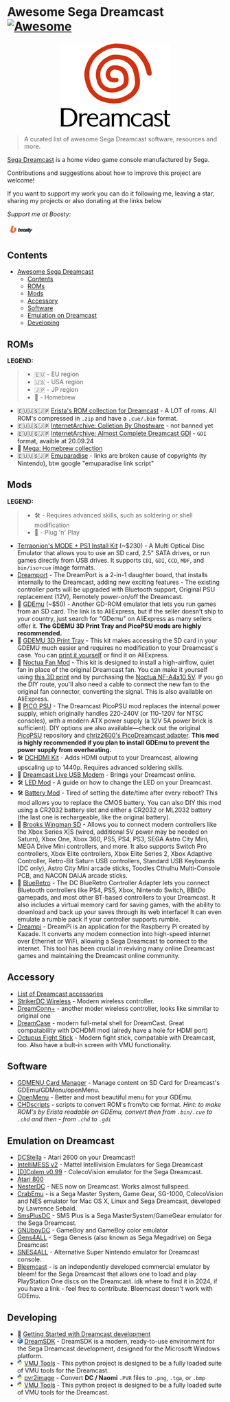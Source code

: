 # Awesome Sega Dreamcast [![Awesome](https://awesome.re/badge.svg)](https://awesome.re)
<h3 align="center">
  <a href="" target="_blank" rel="noopener noreferrer">
    <img src="https://raw.githubusercontent.com/faust13/awesome-sega-dreamcast/main/assets/images/dreamcast-logo.svg" width="256" alt="Logo"/><br/>
  </a>
</h3>

> A curated list of awesome Sega Dreamcast software, resources and more.  

[Sega Dreamcast](https://en.wikipedia.org/wiki/Dreamcast) is a home video game console manufactured by Sega.

Contributions and suggestions about how to improve this project are welcome!  

If you want to support my work you can do it following me, leaving a star, sharing my projects or also donating at the links below 

*Support me at Boosty:*

<a href="https://boosty.to/f4ust" target="_blank" rel="noopener noreferrer">
  <img src="https://raw.githubusercontent.com/faust13/awesome-sega-dreamcast/main/assets/images/boosty-logo.svg" alt="boosty" width="64px" />
</a>

## Contents
- [Awesome Sega Dreamcast ](#awesome-sega-dreamcast-)
  - [Contents](#contents)
  - [ROMs](#roms)
  - [Mods](#mods)
  - [Accessory](#accessory)
  - [Software](#software)
  - [Emulation on Dreamcast](#emulation-on-dreamcast)
  - [Developing](#developing)

## ROMs

**LEGEND:**

> - 🇪🇺 - EU region
> - 🇺🇸 - USA region
> - 🇯🇵 - JP region
> - 🍺 - Homebrew



- 🇪🇺🇺🇸🇯🇵 [Erista's ROM collection for Dreamcast](https://myrient.erista.me/files/Redump/Sega%20-%20Dreamcast/) - A LOT of roms. All ROM's compressed in `.zip` and have a `.cue/.bin` format.
- 🇪🇺🇺🇸🇯🇵 [InternetArchive: Colletion By Ghostware](https://archive.org/download/DreamcastCollectionByGhostwareMulti-region) - not banned yet
- 🇪🇺🇺🇸🇯🇵 [InternetArchive: Almost Complete Dreamcast GDI](https://archive.org/download/almstcmpltdrmcst) - `GDI` format, avaible at 20.09.24
- 🍺 [Mega: Homebrew collection](https://mega.nz/folder/q7oxzDga#JfJulP8EX1-poB0nkgy2ZA)
- 🇪🇺🇺🇸🇯🇵 [Emuparadise](https://www.emuparadise.me/Sega_Dreamcast_ISOs/1) - links are broken cause of copyrights (ty Nintendo), btw google "emuparadise link script"

## Mods

**LEGEND:**

> - 🛠️ - Requires advanced skills, such as soldering or shell modification
> - 🧩 - Plug 'n' Play


- [Terraonion's MODE + PS1 Install Kit](https://shop.terraonion.com/shop/product/terraonion-mode-dreamcast-saturn-ode-ps1-install-kit-pu-18-boards/view) (~$230) - A Multi Optical Disc Emulator that allows you to use an SD card, 2.5" SATA drives, or run games directly from USB drives. It supports `CDI`, `GDI`, `CCD`, `MDF`, and `bin/iso+cue` image formats.
- [Dreamport](https://www.dreammods.net/dreamport.html) - The DreamPort is a 2-in-1 daughter board, that installs internally to the Dreamcast, adding new exciting features - The existing controller ports will be upgraded with Bluetooth support, Original PSU replacement (12V), Remotely power-on/off the Dreamcast.
- 🧩 [GDEmu](https://www.aliexpress.us/item/1005005772235125.html?gatewayAdapt=4itemAdapt) (~$50) - Another GD-ROM emulator that lets you run games from an SD card. The link is to AliExpress, but if the seller doesn’t ship to your country, just search for "GDemu" on AliExpress as many sellers offer it. **The GDEMU 3D Print Tray and PicoPSU mods are highly recommended.**
- 🧩 [GDEMU 3D Print Tray](https://www.laserbear.net/products/gdemu-remote-sd-card-mount-kit) - This kit makes accessing the SD card in your GDEMU much easier and requires no modification to your Dreamcast's case. You can [print it yourself](https://www.thingiverse.com/thing:1585333) or find it on AliExpress.
- 🧩 [Noctua Fan Mod](https://www.laserbear.net/products/dreamcast-noctua-fan-mount-kit) - This kit is designed to install a high-airflow, quiet fan in place of the original Dreamcast fan. You can make it yourself using [this 3D print](https://www.printables.com/model/141672-dreamcast-noctua-fan-mod) and by purchasing the [Noctua NF-A4x10 5V](https://noctua.at/en/products/fan/nf-a4x10-5v). If you go the DIY route, you'll also need a cable to connect the new fan to the original fan connector, converting the signal. This is also available on AliExpress.
- 🧩 [PICO PSU](https://8bitmods.com/dreamcast-picopsu/) - The Dreamcast PicoPSU mod replaces the internal power supply, which originally handles 220-240V (or 110-120V for NTSC consoles), with a modern ATX power supply (a 12V 5A power brick is sufficient). DIY options are also available—check out the original [PicoPSU](https://github.com/dekuNukem/PicoRC) repository and [chriz2600's PicoDreamcast adapter](https://github.com/chriz2600/PicoDreamcast). **This mod is highly recommended if you plan to install GDEmu to prevent the power supply from overheating.**
- 🛠️ [DCHDMI Kit](https://8bitmods.com/mod-kits/sega/dreamcast/dreamcast-hdmi-dchdmi-kit/) - Adds HDMI output to your Dreamcast, allowing upscaling up to 1440p. Requires advanced soldering skills.
- 🧩 [Dreamcast Live USB Modem](https://dreamcastlive.net/shop/) - Brings your Dreamcast online.
- 🛠️ [LED Mod](https://www.instructables.com/Dreamcast-Led-Mod/) - A guide on how to change the LED on your Dreamcast.
- 🛠️ [Battery Mod](https://www.retrofixes.com/products/sega-dremcast-console-memory-battery-upgrade-mod-removable-cmos-backup) - Tired of setting the date/time after every reboot? This mod allows you to replace the CMOS battery. You can also DIY this mod using a CR2032 battery slot and either a CR2032 or ML2032 battery (the last one is rechargeable, like the original battery).
- 🧩 [Brooks Wingman SD](https://www.brookaccessory.com/detail/62472958/) - Allows you to connect modern controllers like the Xbox Series X|S (wired, additional 5V power may be needed on Saturn), Xbox One, Xbox 360, PS5, PS4, PS3, SEGA Astro City Mini, MEGA Drive Mini controllers, and more. It also supports Switch Pro controllers, Xbox Elite controllers, Xbox Elite Series 2, Xbox Adaptive Controller, Retro-Bit Saturn USB controllers, Standard USB Keyboards (DC only), Astro City Mini arcade sticks, Toodles Cthulhu Multi-Console PCB, and NACON DAIJA arcade sticks.
- 🧩 [BlueRetro](https://8bitmods.com/dc-blueretro-controller-receiver-with-virtual-memory-for-dreamcast-original-white/) - The DC BlueRetro Controller Adapter lets you connect Bluetooth controllers like PS4, PS5, Xbox, Nintendo Switch, 8BitDo gamepads, and most other BT-based controllers to your Dreamcast. It also includes a virtual memory card for saving games, with the ability to download and back up your saves through its web interface! It can even emulate a rumble pack if your controller supports rumble.
- [Dreampi](https://github.com/Kazade/dreampi) - DreamPi is an application for the Raspberry Pi created by Kazade. It converts any modem connection into high-speed internet over Ethernet or WiFi, allowing a Sega Dreamcast to connect to the internet. This tool has been crucial in reviving many online Dreamcast games and maintaining the Dreamcast online community.

## Accessory
- [List of Dreamcast accessories](https://segaretro.org/Category:Dreamcast_accessories)
- [StrikerDC Wireless](https://retrofighters.com/our-collection/strikerdc-next-gen-wireless-dreamcast-controller/) - Modern wireless controller.
- [DreamConn+](https://www.dreammods.net/dreamconn.html) - another moder wireless controller, looks like simmilar to original one
- [DreamCase](https://trfightstick.com/products/dreamcase-metal-shell) - modern full-metal shell for DreamCast. Great compatability with DCHDMI mod (alredy have a hole for HDMI port)
- [Octupus Fight Stick](https://trfightstick.com/collections/octopus) - Modern fight stick, compatable with Dreamcast, too. Also have a bult-in screen with VMU functionality. 

## Software
- [GDMENU Card Manager](https://github.com/sonik-br/GDMENUCardManager) - Manage content on SD Card for Dreamcast's GDEmu/GDMenu/openMenu.
- [OpenMenu](https://github.com/mrneo240/openmenu) - Better and most beautiful menu for your GDEmu.
- [CHDscripts](https://github.com/questionlp/chdscripts) - scripts to convert ROM's from/to `CHD` format. *Hint: to make ROM's by Erista readable on GDEmu, convert then from `.bin/.cue` to `.chd` and then - from `.chd` to `.gdi`*


## Emulation on Dreamcast
  - [DCStella](https://archives.dcemulation.org/DCstella/dindex.html) - Atari 2600 on your Dreamcast!
  - [IntelliMESS v2](https://www.emu-land.net/en/consoles/intellivision/emuls/dc) - Mattel Intellivision Emulators for Sega Dreamcast
  - [[D]Colem v0.99](https://www.emu-land.net/en/consoles/coleco/emuls/dc) - ColecoVision emulator for the Sega Dreamcast.
  - [Atari 800](https://atari800.github.io/)
  - [NesterDC](https://github.com/pqrs-org/NesterDC) - NES now on Dreamcast. Works almost fullspeed.
  - [CrabEmu](https://dreamcast.wiki/CrabEmu) - is a Sega Master System, Game Gear, SG-1000, ColecoVision and NES emulator for Mac OS X, Linux and Sega Dreamcast, developed by Lawrence Sebald.
  - [SmsPlusDC](https://github.com/pascalorama/smsplusdc) - SMS Plus is a Sega MasterSystem/GameGear emulator for the Sega Dreamcast.
  - [GNUboyDC](https://github.com/pqrs-org/dcgnuboy/tree/main) - GameBoy and GameBoy color emulator
  - [Gens4ALL](https://www.zophar.net/consoles/dreamcast/genesis/gens4all.html) - Sega Genesis (also known as Sega Megadrive) on Sega Dreamcast
  - [SNES4ALL](http://chui.dcemu.co.uk/snes4all.html) - Alternative Super Nintendo emulator for Dreamcast console.
  - [Bleemcast](https://sega.fandom.com/wiki/Bleemcast!#The_death_of_Bleem!) - is an independently developed commercial emulator by bleem! for the Sega Dreamcast that allows one to load and play PlayStation One discs on the Dreamcast. idk where to find it in 2024, if you have a link - feel free to contribute. Bleemcast doesn't work with GDEmu.

## Developing
- 📄 [Getting Started with Dreamcast development](https://dreamcast.wiki/Getting_Started_with_Dreamcast_development)
- <img src="https://raw.githubusercontent.com/faust13/awesome-sega-dreamcast/main/assets/images/c.svg" alt="C++" width="12px" /> [DreamSDK](https://github.com/dreamsdk/dreamsdk) - DreamSDK is a modern, ready-to-use environment for the Sega Dreamcast development, designed for the Microsoft Windows platform.
- <img src="https://raw.githubusercontent.com/faust13/awesome-sega-dreamcast/main/assets/images/python.svg" alt="Python" width="12px" /> [VMU Tools](https://github.com/slurmking/vmu-tools) - This python project is designed to be a fully loaded suite of VMU tools for the Dreamcast.
- <img src="https://raw.githubusercontent.com/faust13/awesome-sega-dreamcast/main/assets/images/python.svg" alt="Python" width="12px" /> [pvr2image](https://github.com/VincentNLOBJ/pvr2image) - Convert **DC / Naomi** `.PVR` files to `.png`, `.tga`, or `.bmp`
- <img src="https://raw.githubusercontent.com/faust13/awesome-sega-dreamcast/main/assets/images/python.svg" alt="Python" width="12px" /> [VMU Tools](https://github.com/slurmking/vmu-tools) - This python project is designed to be a fully loaded suite of VMU tools for the Dreamcast.
 